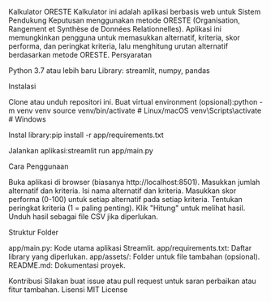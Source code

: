 Kalkulator ORESTE
Kalkulator ini adalah aplikasi berbasis web untuk Sistem Pendukung Keputusan menggunakan metode ORESTE (Organisation, Rangement et Synthèse de Données Relationnelles). Aplikasi ini memungkinkan pengguna untuk memasukkan alternatif, kriteria, skor performa, dan peringkat kriteria, lalu menghitung urutan alternatif berdasarkan metode ORESTE.
Persyaratan

Python 3.7 atau lebih baru
Library: streamlit, numpy, pandas

Instalasi

Clone atau unduh repositori ini.
Buat virtual environment (opsional):python -m venv venv
source venv/bin/activate  # Linux/macOS
venv\Scripts\activate     # Windows


Instal library:pip install -r app/requirements.txt


Jalankan aplikasi:streamlit run app/main.py



Cara Penggunaan

Buka aplikasi di browser (biasanya http://localhost:8501).
Masukkan jumlah alternatif dan kriteria.
Isi nama alternatif dan kriteria.
Masukkan skor performa (0-100) untuk setiap alternatif pada setiap kriteria.
Tentukan peringkat kriteria (1 = paling penting).
Klik "Hitung" untuk melihat hasil.
Unduh hasil sebagai file CSV jika diperlukan.

Struktur Folder

app/main.py: Kode utama aplikasi Streamlit.
app/requirements.txt: Daftar library yang diperlukan.
app/assets/: Folder untuk file tambahan (opsional).
README.md: Dokumentasi proyek.

Kontribusi
Silakan buat issue atau pull request untuk saran perbaikan atau fitur tambahan.
Lisensi
MIT License

